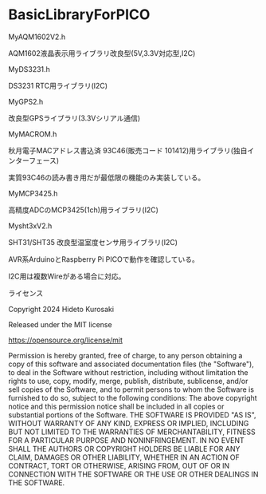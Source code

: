 # BasicLibraryForPICO
MyAQM1602V2.h

  AQM1602液晶表示用ライブラリ改良型(5V,3.3V対応型,I2C)
 
MyDS3231.h

  DS3231 RTC用ライブラリ(I2C)

MyGPS2.h

  改良型GPSライブラリ(3.3Vシリアル通信)

MyMACROM.h

  秋月電子MACアドレス書込済 93C46(販売コード 101412)用ライブラリ(独自インターフェース)

  実質93C46の読み書き用だが最低限の機能のみ実装している。

MyMCP3425.h

  高精度ADCのMCP3425(1ch)用ライブラリ(I2C)

Mysht3xV2.h

  SHT31/SHT35 改良型温室度センサ用ライブラリ(I2C)
  

AVR系ArduinoとRaspberry Pi PICOで動作を確認している。

I2C用は複数Wireがある場合に対応。


ライセンス

Copyright 2024 Hideto Kurosaki

Released under the MIT license

https://opensource.org/license/mit

Permission is hereby granted, free of charge, to any person obtaining a copy of
this software and associated documentation files (the "Software"), to deal in the
Software without restriction, including without limitation the rights to use, copy,
modify, merge, publish, distribute, sublicense, and/or sell copies of the Software,
and to permit persons to whom the Software is furnished to do so, subject to the following conditions:
The above copyright notice and this permission notice shall be included in all copies or substantial portions of the Software.
THE SOFTWARE IS PROVIDED "AS IS", WITHOUT WARRANTY OF ANY KIND, EXPRESS OR IMPLIED,
INCLUDING BUT NOT LIMITED TO THE WARRANTIES OF MERCHANTABILITY, FITNESS FOR A PARTICULAR PURPOSE AND NONINFRINGEMENT.
IN NO EVENT SHALL THE AUTHORS OR COPYRIGHT HOLDERS BE LIABLE FOR ANY CLAIM, DAMAGES OR OTHER LIABILITY,
WHETHER IN AN ACTION OF CONTRACT, TORT OR OTHERWISE, ARISING FROM, OUT OF OR IN CONNECTION
WITH THE SOFTWARE OR THE USE OR OTHER DEALINGS IN THE SOFTWARE.
